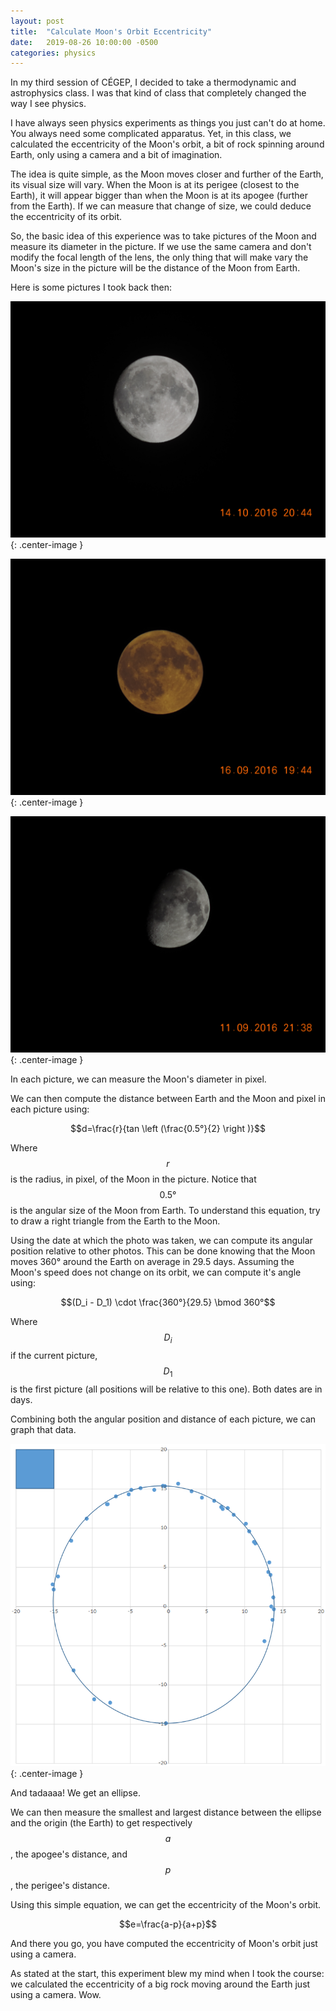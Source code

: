 ```yaml
---
layout: post
title:  "Calculate Moon's Orbit Eccentricity"
date:   2019-08-26 10:00:00 -0500
categories: physics
---
```


In my third session of CÉGEP, I decided to take a thermodynamic and astrophysics class. I was that kind of class that completely changed the way I see physics. 

I have always seen physics experiments as things you just can't do at home. You always need some complicated apparatus. Yet, in this class, we calculated the eccentricity of the Moon's orbit, a bit of rock spinning around Earth, only using a camera and a bit of imagination.

The idea is quite simple, as the Moon moves closer and further of the Earth, its visual size will vary. When the Moon is at its perigee (closest to the Earth), it will appear bigger than when the Moon is at its apogee (further from the Earth). If we can measure that change of size, we could deduce the eccentricity of its orbit.

So, the basic idea of this experience was to take pictures of the Moon and measure its diameter in the picture. If we use the same camera and don't modify the focal length of the lens, the only thing that will make vary the Moon's size in the picture will be the distance of the Moon from Earth.

Here is some pictures I took back then:

![Moon](/assets/images/moon/moon1.png){: .center-image }

![Moon](/assets/images/moon/moon2.png){: .center-image }

![Moon](/assets/images/moon/moon3.png){: .center-image }

In each picture, we can measure the Moon's diameter in pixel.

We can then compute the distance between Earth and the Moon and pixel in each picture using:

$$d=\frac{r}{tan \left (\frac{0.5°}{2} \right )}$$

Where $$r$$ is the radius, in pixel, of the Moon in the picture. Notice that $$0.5°$$ is the angular size of the Moon from Earth. To understand this equation, try to draw a right triangle from the Earth to the Moon.

Using the date at which the photo was taken, we can compute its angular position relative to other photos. This can be done knowing that the Moon moves 360° around the Earth on average in 29.5 days. Assuming the Moon's speed does not change on its orbit, we can compute it's angle using:

$$(D_i - D_1) \cdot \frac{360°}{29.5} \bmod 360°$$

Where $$D_i$$ if the current picture, $$D_1$$ is the first picture (all positions will be relative to this one). Both dates are in days.

Combining both the angular position and distance of each picture, we can graph that data.

![Graph](/assets/images/moon/graph.png){: .center-image }

And tadaaaa! We get an ellipse.

We can then measure the smallest and largest distance between the ellipse and the origin (the Earth) to get respectively $$a$$, the apogee's distance, and $$p$$, the perigee's distance.

Using this simple equation, we can get the eccentricity of the Moon's orbit.

$$e=\frac{a-p}{a+p}$$

And there you go, you have computed the eccentricity of Moon's orbit just using a camera.

As stated at the start, this experiment blew my mind when I took the course: we calculated the eccentricity of a big rock moving around the Earth just using a camera. Wow.
